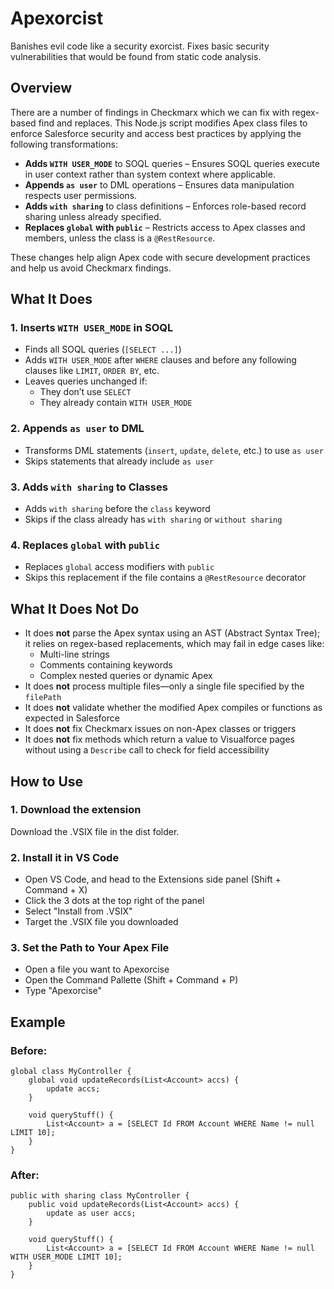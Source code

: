 # Apexorcist

Banishes evil code like a security exorcist. Fixes basic security vulnerabilities that would be found from static code analysis.

## Overview

There are a number of findings in Checkmarx which we can fix with regex-based find and replaces. This Node.js script modifies Apex class files to enforce Salesforce security and access best practices by applying the following transformations:

- **Adds `WITH USER_MODE`** to SOQL queries – Ensures SOQL queries execute in user context rather than system context where applicable.
- **Appends `as user`** to DML operations – Ensures data manipulation respects user permissions.
- **Adds `with sharing`** to class definitions – Enforces role-based record sharing unless already specified.
- **Replaces `global` with `public`** – Restricts access to Apex classes and members, unless the class is a `@RestResource`.

These changes help align Apex code with secure development practices and help us avoid Checkmarx findings.

## What It Does

### 1. Inserts `WITH USER_MODE` in SOQL

- Finds all SOQL queries (`[SELECT ...]`)
- Adds `WITH USER_MODE` after `WHERE` clauses and before any following clauses like `LIMIT`, `ORDER BY`, etc.
- Leaves queries unchanged if:
  - They don’t use `SELECT`
  - They already contain `WITH USER_MODE`

### 2. Appends `as user` to DML

- Transforms DML statements (`insert`, `update`, `delete`, etc.) to use `as user`
- Skips statements that already include `as user`

### 3. Adds `with sharing` to Classes

- Adds `with sharing` before the `class` keyword
- Skips if the class already has `with sharing` or `without sharing`

### 4. Replaces `global` with `public`

- Replaces `global` access modifiers with `public`
- Skips this replacement if the file contains a `@RestResource` decorator

## What It Does **Not** Do

- It does **not** parse the Apex syntax using an AST (Abstract Syntax Tree); it relies on regex-based replacements, which may fail in edge cases like:
  - Multi-line strings
  - Comments containing keywords
  - Complex nested queries or dynamic Apex
- It does **not** process multiple files—only a single file specified by the `filePath`
- It does **not** validate whether the modified Apex compiles or functions as expected in Salesforce
- It does **not** fix Checkmarx issues on non-Apex classes or triggers
- It does **not** fix methods which return a value to Visualforce pages without using a `Describe` call to check for field accessibility

## How to Use

### 1. Download the extension

Download the .VSIX file in the dist folder.

### 2. Install it in VS Code

- Open VS Code, and head to the Extensions side panel (Shift + Command + X)
- Click the 3 dots at the top right of the panel
- Select "Install from .VSIX"
- Target the .VSIX file you downloaded

### 3. Set the Path to Your Apex File

- Open a file you want to Apexorcise
- Open the Command Pallette (Shift + Command + P)
- Type "Apexorcise"

## Example

### Before:

```apex
global class MyController {
    global void updateRecords(List<Account> accs) {
        update accs;
    }

    void queryStuff() {
        List<Account> a = [SELECT Id FROM Account WHERE Name != null LIMIT 10];
    }
}
```

### After:

```apex
public with sharing class MyController {
    public void updateRecords(List<Account> accs) {
        update as user accs;
    }

    void queryStuff() {
        List<Account> a = [SELECT Id FROM Account WHERE Name != null WITH USER_MODE LIMIT 10];
    }
}
```
